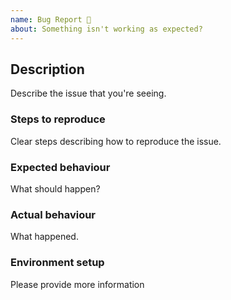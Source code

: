 ```yaml
---
name: Bug Report 🐞
about: Something isn't working as expected?
---
```


## Description

Describe the issue that you're seeing.

### Steps to reproduce

Clear steps describing how to reproduce the issue.

### Expected behaviour

What should happen?

### Actual behaviour

What happened.

### Environment setup

Please provide more information 